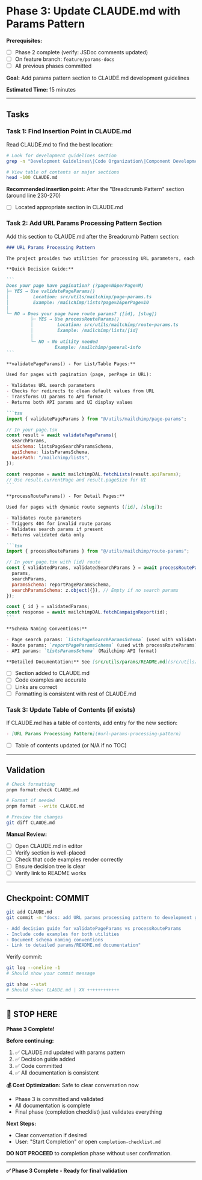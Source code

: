# Phase 3: Update CLAUDE.md with Params Pattern

**Prerequisites:**

- [ ] Phase 2 complete (verify: JSDoc comments updated)
- [ ] On feature branch: `feature/params-docs`
- [ ] All previous phases committed

**Goal:** Add params pattern section to CLAUDE.md development guidelines

**Estimated Time:** 15 minutes

---

## Tasks

### Task 1: Find Insertion Point in CLAUDE.md

Read CLAUDE.md to find the best location:

```bash
# Look for development guidelines section
grep -n "Development Guidelines\|Code Organization\|Component Development" CLAUDE.md

# View table of contents or major sections
head -100 CLAUDE.md
```

**Recommended insertion point:** After the "Breadcrumb Pattern" section (around line 230-270)

- [ ] Located appropriate section in CLAUDE.md

### Task 2: Add URL Params Processing Pattern Section

Add this section to CLAUDE.md after the Breadcrumb Pattern section:

````markdown
### URL Params Processing Pattern

The project provides two utilities for processing URL parameters, each serving a distinct purpose.

**Quick Decision Guide:**

```
Does your page have pagination? (?page=N&perPage=M)
├─ YES → Use validatePageParams()
│         Location: src/utils/mailchimp/page-params.ts
│         Example: /mailchimp/lists?page=2&perPage=10
│
└─ NO → Does your page have route params? ([id], [slug])
         ├─ YES → Use processRouteParams()
         │         Location: src/utils/mailchimp/route-params.ts
         │         Example: /mailchimp/lists/[id]
         │
         └─ NO → No utility needed
                  Example: /mailchimp/general-info
```

**validatePageParams() - For List/Table Pages:**

Used for pages with pagination (page, perPage in URL):

- Validates URL search parameters
- Checks for redirects to clean default values from URL
- Transforms UI params to API format
- Returns both API params and UI display values

```tsx
import { validatePageParams } from "@/utils/mailchimp/page-params";

// In your page.tsx
const result = await validatePageParams({
  searchParams,
  uiSchema: listsPageSearchParamsSchema,
  apiSchema: listsParamsSchema,
  basePath: "/mailchimp/lists",
});

const response = await mailchimpDAL.fetchLists(result.apiParams);
// Use result.currentPage and result.pageSize for UI
```

**processRouteParams() - For Detail Pages:**

Used for pages with dynamic route segments ([id], [slug]):

- Validates route parameters
- Triggers 404 for invalid route params
- Validates search params if present
- Returns validated data only

```tsx
import { processRouteParams } from "@/utils/mailchimp/route-params";

// In your page.tsx with [id] route
const { validatedParams, validatedSearchParams } = await processRouteParams({
  params,
  searchParams,
  paramsSchema: reportPageParamsSchema,
  searchParamsSchema: z.object({}), // Empty if no search params
});

const { id } = validatedParams;
const response = await mailchimpDAL.fetchCampaignReport(id);
```

**Schema Naming Conventions:**

- Page search params: `listsPageSearchParamsSchema` (used with validatePageParams)
- Route params: `reportPageParamsSchema` (used with processRouteParams)
- API params: `listsParamsSchema` (Mailchimp API format)

**Detailed Documentation:** See [src/utils/params/README.md](src/utils/params/README.md) for comprehensive guide with examples.
````

- [ ] Section added to CLAUDE.md
- [ ] Code examples are accurate
- [ ] Links are correct
- [ ] Formatting is consistent with rest of CLAUDE.md

### Task 3: Update Table of Contents (if exists)

If CLAUDE.md has a table of contents, add entry for the new section:

```markdown
- [URL Params Processing Pattern](#url-params-processing-pattern)
```

- [ ] Table of contents updated (or N/A if no TOC)

---

## Validation

```bash
# Check formatting
pnpm format:check CLAUDE.md

# Format if needed
pnpm format --write CLAUDE.md

# Preview the changes
git diff CLAUDE.md
```

**Manual Review:**

- [ ] Open CLAUDE.md in editor
- [ ] Verify section is well-placed
- [ ] Check that code examples render correctly
- [ ] Ensure decision tree is clear
- [ ] Verify link to README works

---

## Checkpoint: COMMIT

```bash
git add CLAUDE.md
git commit -m "docs: add URL params processing pattern to development guidelines

- Add decision guide for validatePageParams vs processRouteParams
- Include code examples for both utilities
- Document schema naming conventions
- Link to detailed params/README.md documentation"
```

Verify commit:

```bash
git log --oneline -1
# Should show your commit message

git show --stat
# Should show: CLAUDE.md | XX ++++++++++++
```

---

## 🛑 STOP HERE

**Phase 3 Complete!**

**Before continuing:**

1. ✅ CLAUDE.md updated with params pattern
2. ✅ Decision guide added
3. ✅ Code committed
4. ✅ All documentation is consistent

**💰 Cost Optimization:** Safe to clear conversation now

- Phase 3 is committed and validated
- All documentation is complete
- Final phase (completion checklist) just validates everything

**Next Steps:**

- Clear conversation if desired
- User: "Start Completion" or open `completion-checklist.md`

**DO NOT PROCEED** to completion phase without user confirmation.

---

**✅ Phase 3 Complete - Ready for final validation**
